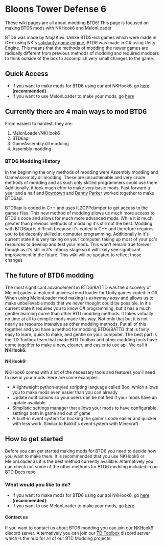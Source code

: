 # Bloons Tower Defense 6
These wiki pages are all about modding BTD6! This page is focused on making BTD6 mods with NKHook6 and MelonLoader

BTD6 was made by NinjaKiwi. Unlike BTD5-era games which were made in C++ using NK's [solidarity game engine](https://github.com/TDToolbox/BTD-Docs/tree/master/BTD5%20Engine), BTD6 was made in C# using Unity Engine. This means that the methods of modding the newer games are radically different from previous methods of modding and required modders to think outside of the box to accomplish very small changes to the game. 

## Quick Access
- If you want to make mods for BTD6 using our api NKHook6, go [here](https://github.com/TDToolbox/BTD-Docs/tree/master/NK-Unity%20Engine/Btd6/NKHook6) **(recommended)**
- If you want to use MelonLoader to make your mods, go [here](https://github.com/TDToolbox/BTD-Docs/tree/master/NK-Unity%20Engine/MelonLoader)

## Currently there are 4 main ways to mod BTD6
From easiest to hardest, they are:

1. MelonLoader/NKHook6
2. BTD6api
3. GameAssembly.dll modding
4. Assembly modding


### BTD6 Modding History
In the beginning the only methods of modding were Assembly modding and GameAssembly.dll modding. These are unsustainable and very crude methods of modding and as such only skilled programmers could use them. Additionally, it took much effor to make *very* basic mods. Fast forward a year and a half and [Bowdown](https://github.com/BowDown097/BTD6API) and [Danny Parker](https://github.com/DannyParker0001) worked together to make BTD6api. 

BTD6api is coded in C++ and uses IL2CPPdumper to get access to the games files. This new method of modding allows us much more access to BTD6's code and allows for much more advanced mods. While it is much greater than previous methods of modding it's still not the best. Modding with BTD6api is difficult because it's coded in C++ and therefore requires you to be decently skilled at computer programming. Additionally in it's current state it is very taxing on your computer, taking up most of your pc's resources to develop and test your mods. This won't remain true forever though as it's still in it's infancy stage so it will likely see significant improvement in the future. This wiki will be updated to reflect those changes

## The future of BTD6 modding
The most significant advancement in BTD6/BATTD was the discovery of MelonLoader, a matured universal mod loader for Unity games coded in C#. When using MelonLoader mod making is *extremely easy* and allows us to make unbelievable mods that we never thought could be possible. In it's current state it requires you to know C# programming, but it has a much gentler learning curve than other BTD modding methods. It takes virtually no time at all to compile mods made this way. Not only that but it is not nearly as resource intensive as other modding methods. Put all of this together and you have a method for modding BTD6/BATTD that is fairly easy to learn, quick to make, and gentle on your computer. The best part is the TD Toolbox team that made BTD Toolbox and other modding tools have come together to make a new, cleaner, and easier to use api. We call it **NKHook6**.

#### NKHook6:
NKHook6 comes with a lot of the necessary tools and features you'll need to use in your mods. Here are some examples:
- A lightweight python-styled scripting language called Boo, which allows you to make mods even easier than you can already
- Update notifications so your users can be notified if your mods have an update available
- Simplistic settings manager that allows your mods to have configurable settings both in game and out of game
- A built-in event system for hooking the game's code easier and quicker with less work. Similar to Bukkit's event system with Minecraft

## How to get started
Before you can get started making mods for BTD6 you need to decide how you want to make them. It is recommended that you use NKHook6 or MelonLoader as it is the best method currently availible. Alternatively you can check out some of the other methods for BTD6 modding included in our BTD Docs repo

### What would you like to do?
- If you want to make mods for BTD6 using our api NKHook6, go [here](https://github.com/TDToolbox/BTD-Docs/tree/master/NK-Unity%20Engine/Btd6/NKHook6) **(recommended)**
- If you want to use MelonLoader to make your mods, go [here](https://github.com/TDToolbox/BTD-Docs/tree/master/NK-Unity%20Engine/MelonLoader)


#### Contact us
If you want to contact us about BTD6 modding you can join our [NKHook6](https://discord.gg/VADMF2M) discord server. Alternatively you can join our [TD Toolbox](https://discord.gg/jj5Q7mA) discord server which is the hub for all of our BTD Modding projects
